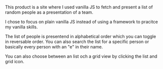 This product is a site where I used vanilla JS to fetch and present a list of random people as a presentation of a team.

I chose to focus on plain vanilla JS instead of using a framework to pracitce my vanilla skills.

The list of people is presentend in alphabetical order which you can toggle in reversable order. You can also search the list for a specific person or basically every person with an "e" in their name.

You can also choose between an list och a grid view by clicking the list and grid icon.
